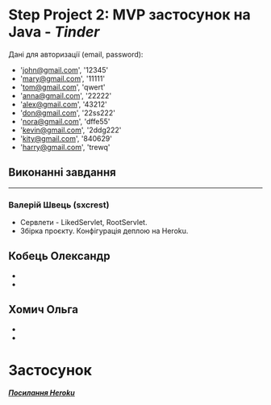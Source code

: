 # Step Project 2: MVP застосунок на Java  - ***Tinder***

Дані для авторизації (email, password):
* 'john@gmail.com', '12345'
* 'mary@gmail.com', '11111'
* 'tom@gmail.com', 'qwert'
* 'anna@gmail.com', '22222'
* 'alex@gmail.com', '43212'
* 'don@gmail.com', '22ss222'
* 'nora@gmail.com', 'dffe55'
* 'kevin@gmail.com', '2ddg222'
* 'kity@gmail.com', '840629'
* 'harry@gmail.com', 'trewq'

## Виконанні завдання
****
### Валерій Швець (sxcrest)
- Сервлети - LikedServlet, RootServlet.
- Збірка проєкту. Конфігурація деплою на Heroku.

Кобець Олександр
- 
- 
- 

Хомич Ольга
- 
- 
-

# Застосунок
***[Посилання Heroku](http://tinderproject.herokuapp.com)***

